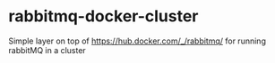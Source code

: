 # rabbitmq-docker-cluster
Simple layer on top of https://hub.docker.com/_/rabbitmq/ for running rabbitMQ in a cluster
